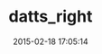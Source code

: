 ---
layout: post
title:  "datts_right"
repo:   "ramontayag/datts_right"
date:   2015-02-18 17:05:14
gemurl: http://github.com/ramontayag/datts_right
---